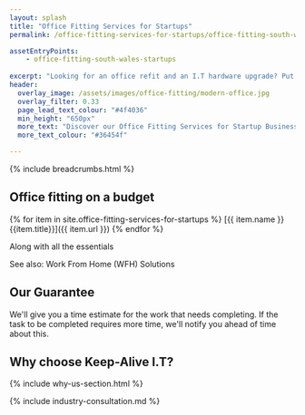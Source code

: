 ```yaml
---
layout: splash
title: "Office Fitting Services for Startups"
permalink: /office-fitting-services-for-startups/office-fitting-south-wales

assetEntryPoints:
    - office-fitting-south-wales-startups
    
excerpt: "Looking for an office refit and an I.T hardware upgrade? Put your feet up and we'll sort everything from procurement, fitting, cable management, and device patching."
header:
  overlay_image: /assets/images/office-fitting/modern-office.jpg
  overlay_filter: 0.33 
  page_lead_text_colour: "#4f4036"
  min_height: "650px"
  more_text: "Discover our Office Fitting Services for Startup Businesses"
  more_text_colour: "#36454f"

---
```


{% include breadcrumbs.html %}

## <i class="fas fa-tools page-title-icon" aria-hidden="true"></i>  Office fitting on a budget

{% for item in site.office-fitting-services-for-startups %}
[{{ item.name }} {{item.title}}]({{ item.url }})
{% endfor %}

Along with all the essentials

See also: Work From Home (WFH) Solutions

## Our Guarantee
We'll give you a time estimate for the work that needs completing. If the task to be completed requires more time, we'll notify you ahead of time about this.

## Why choose Keep-Alive I.T?
{% include why-us-section.html %}

{% include industry-consultation.md %}